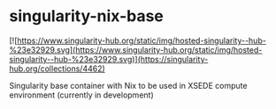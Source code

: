 # singularity-nix-base
[![https://www.singularity-hub.org/static/img/hosted-singularity--hub-%23e32929.svg](https://www.singularity-hub.org/static/img/hosted-singularity--hub-%23e32929.svg)](https://singularity-hub.org/collections/4462)

Singularity base container with Nix to be used in XSEDE compute environment (currently in development)

